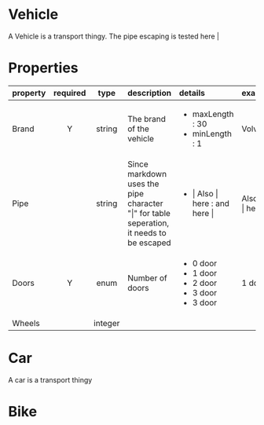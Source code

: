
# Vehicle
A Vehicle is a transport thingy. The pipe escaping is tested here |


# Properties
| property | required | type | description | details | example |
| :--- | :---: | :---: | :--- | :--- | :--- |
| Brand | Y | string | The brand of the vehicle | <ul><li>maxLength : 30</li><li>minLength : 1</li></ul> | Volvo |
| Pipe | &nbsp; | string | Since markdown uses the pipe character "\|" for table seperation, it needs to be escaped | <ul><li>\| Also \| here : and here \|</li></ul> | Also the \| here. |
| Doors | Y | enum | Number of doors | <ul><li>0 door</li><li>1 door</li><li>2 door</li><li>3 door</li><li>3 door</li></ul> | 1 door |
| Wheels | &nbsp; | integer | &nbsp; | &nbsp; | &nbsp; |

# Car
A car is a transport thingy



# Bike
&nbsp;


